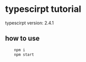 # typescirpt tutorial

typescirpt version: 2.4.1

## how to use

```bash
    npm i 
    npm start
```

